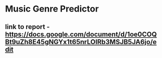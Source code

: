 # Music Genre Predictor
## link to report - https://docs.google.com/document/d/1oe0COQBt9uZh8E45gNGYx1t65nrLOIRb3MSJB5JA6jo/edit
